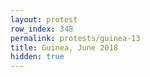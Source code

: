 ```yaml
---
layout: protest
row_index: 348
permalink: protests/guinea-13
title: Guinea, June 2018
hidden: true
---
```

